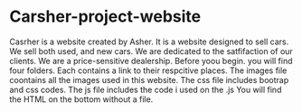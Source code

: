 # Carsher-project-website
Casrher is a website created by Asher. It is a website designed to sell cars.
We sell both used, and new cars. We are dedicated to the satfifaction of our clients. We are a price-sensitive dealership.
Before yoou begin. you will find four folders. Each contains a link to their respcitive places. 
The images file coontains all the images used in this website.
The css file includes bootrap and css codes.
The js file includes the code i used on the .js
You will find the HTML on the bottom without a file.
